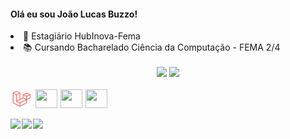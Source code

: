 
<h4>Olá eu sou João Lucas Buzzo!</h4>
<li>🔭 Estagiário HubInova-Fema</li>
<li>📚 Cursando Bacharelado Ciência da Computação - FEMA 2/4</li>

<br>
<div align="center">
        <img height="180em" src="https://github-readme-stats.vercel.app/api?username=JoBuzzo&show_icons=true&show_icons=true&theme=nightowl&include_all_commits=true&count_private=true" />
        <img height="180em" src="https://github-readme-stats.vercel.app/api/top-langs/?username=JoBuzzo&layout=compact&langs_count=7&theme=nightowl" />
</div>
<br>
<div style="display: flex; gap:5px;" align="center">
    <img height="30" width="35" src="https://raw.githubusercontent.com/github/explore/56a826d05cf762b2b50ecbe7d492a839b04f3fbf/topics/laravel/laravel.png">
    <img height="30" width="35" src="https://avatars.githubusercontent.com/u/67109815?s=280&v=4">
    <img height="30" width="35" src="https://avatars.githubusercontent.com/u/51960834?s=280&v=4">
    <img height="30" width="35" src="https://avatars.githubusercontent.com/u/59030169?s=280&v=4">
</div>
<br>
<div style="display: flex; gap:2px; " align="center">
    <a href="https://instagram.com/joao.buzzo" target="_blank"><img src="https://img.shields.io/badge/-Instagram-%23E4405F?style=for-the-badge&logo=instagram&logoColor=white"></a>
    <a href="mailto:joaolucas.buzzo@gmail.com"><img src="https://img.shields.io/badge/-Gmail-%23333?style=for-the-badge&logo=gmail&logoColor=white"></a>
    <a href="https://linkedin.com/in/joão-lucas-buzzo-holzle-006469235" target="_blank"><img src="https://img.shields.io/badge/-LinkedIn-%230077B5?style=for-the-badge&logo=linkedin&logoColor=white"></a>
</div>
 
